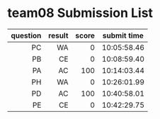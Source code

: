 # team08 Submission List
question | result | score | submit time
----:|----:|-----:|-----
PC | WA | 0 | 10:05:58.46 
PB | CE | 0 | 10:08:59.40 
PA | AC | 100 | 10:14:03.44 
PH | WA | 0 | 10:26:01.99 
PD | AC | 100 | 10:40:58.01 
PE | CE | 0 | 10:42:29.75 
